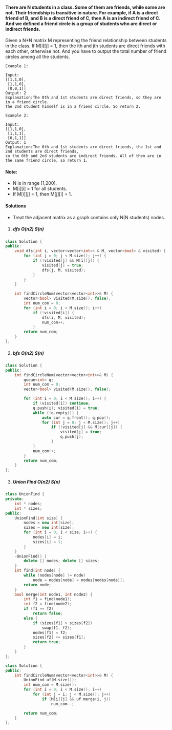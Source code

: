 #### There are N students in a class. Some of them are friends, while some are not. Their friendship is transitive in nature. For example, if A is a direct friend of B, and B is a direct friend of C, then A is an indirect friend of C. And we defined a friend circle is a group of students who are direct or indirect friends.

Given a N*N matrix M representing the friend relationship between students in the class. If M[i][j] = 1, then the ith and jth students are direct friends with each other, otherwise not. And you have to output the total number of friend circles among all the students.

```
Example 1:

Input: 
[[1,1,0],
 [1,1,0],
 [0,0,1]]
Output: 2
Explanation:The 0th and 1st students are direct friends, so they are in a friend circle. 
The 2nd student himself is in a friend circle. So return 2.

Example 2:

Input: 
[[1,1,0],
 [1,1,1],
 [0,1,1]]
Output: 1
Explanation:The 0th and 1st students are direct friends, the 1st and 2nd students are direct friends, 
so the 0th and 2nd students are indirect friends. All of them are in the same friend circle, so return 1.
```

#### Note:

-    N is in range [1,200].
-    M[i][i] = 1 for all students.
-    If M[i][j] = 1, then M[j][i] = 1.

#### Solutions

- Treat the adjacent matrix as a graph contains only N(N students) nodes.

1. ##### dfs O(n2) S(n)

```c++
class Solution {
public:
    void dfs(int i, vector<vector<int>> & M, vector<bool> & visited) {
        for (int j = 0; j < M.size(); j++) {
            if (!visited[j] && M[i][j]) {
                visited[j] = true;
                dfs(j, M, visited);
            }
        }
    }

    int findCircleNum(vector<vector<int>>& M) {
        vector<bool> visited(M.size(), false);
        int num_com = 0;
        for (int i = 0; i < M.size(); i++)
            if (!visited[i]) {
                dfs(i, M, visited);
                num_com++;
            }
        return num_com;
    }
};
```


2. ##### bfs O(n2) S(n)

```c++
class Solution {
public:
    int findCircleNum(vector<vector<int>>& M) {
        queue<int> q;
        int num_com = 0;
        vector<bool> visited(M.size(), false);

        for (int i = 0; i < M.size(); i++) {
            if (visited[i]) continue;
            q.push(i); visited[i] = true;
            while (!q.empty()) {
                auto cur = q.front(); q.pop();
                for (int j = 0; j < M.size(); j++)
                    if (!visited[j] && M[cur][j]) {
                        visited[j] = true;
                        q.push(j);
                    }
            }
            num_com++;
        }
        return num_com;
    }
};
```

3. ##### Union Find O(n2) S(n)

```c++
class UnionFind {
private:
    int * nodes;
    int * sizes;
public:
    UnionFind(int size) {
        nodes = new int[size];
        sizes = new int[size];
        for (int i = 0; i < size; i++) {
            nodes[i] = i;
            sizes[i] = 1;
        }
    }
    ~UnionFind() {
        delete [] nodes; delete [] sizes;
    }
    int find(int node) {
        while (nodes[node] != node)
            node = nodes[node] = nodes[nodes[node]];
        return node;
    }
    bool merge(int node1, int node2) {
        int f1 = find(node1);
        int f2 = find(node2);
        if (f1 == f2)
            return false;
        else {
            if (sizes[f1] > sizes[f2])
                swap(f1, f2);
            nodes[f1] = f2;
            sizes[f2] += sizes[f1];
            return true;
        }
    }
};

class Solution {
public:
    int findCircleNum(vector<vector<int>>& M) {
        UnionFind uf(M.size());
        int num_com = M.size();
        for (int i = 0; i < M.size(); i++)
            for (int j = i; j < M.size(); j++)
                if (M[i][j] && uf.merge(i, j))
                    num_com--;

        return num_com;
    }
};
```